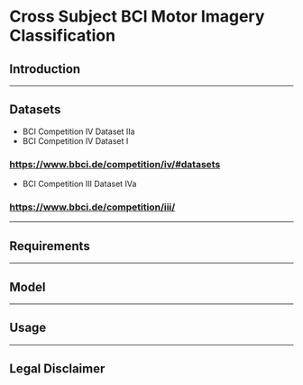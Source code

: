# Cross Subject BCI Motor Imagery Classification

## Introduction

-------
## Datasets

- BCI Competition IV Dataset IIa
- BCI Competition IV Dataset I
### https://www.bbci.de/competition/iv/#datasets

- BCI Competition III Dataset IVa
### https://www.bbci.de/competition/iii/

-------
## Requirements


-------
## Model


-------
## Usage


-------
## Legal Disclaimer
